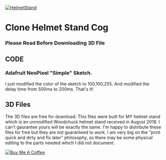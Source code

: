 
[![HelmetStand](https://i.imgur.com/0PwQN0a.jpg)](https://youtu.be/G_hXRTngr4k)
# Clone Helmet Stand Cog
### Please Read Before Downloading 3D File

## CODE
### Adafruit NeoPixel "Simple" Sketch.   
I just modified the color of the sketch to 100,100,255. And modified the delay time from 500ms to 200ms.  That's it! 

## 3D Files
The 3D files are free for download.  This files were built for MY helmet stand which is an unmodified Woodchuck helmet stand received in August 2018. I can't gaurantee yours will be exactly the same. 
I'm happy to distribute these files for free but they are not guaranteed to work.  I am very big on the "print quick and dirty and fix later" philosophy, so there may be some physical editing to the parts needed which I did not document. 



<a href="https://www.buymeacoffee.com/WjRBDa3dZ" target="_blank"><img src="https://www.buymeacoffee.com/assets/img/custom_images/orange_img.png" alt="Buy Me A Coffee" style="height: auto !important;width: auto !important;" ></a>
